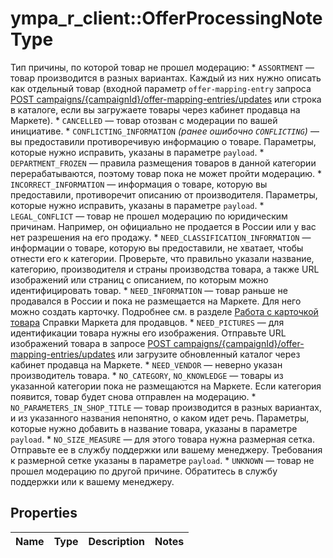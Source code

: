 # ympa_r_client::OfferProcessingNoteType

Тип причины, по которой товар не прошел модерацию:  * `ASSORTMENT` — товар производится в разных вариантах. Каждый из них нужно описать как отдельный товар (входной параметр `offer-mapping-entry` запроса [POST campaigns/{campaignId}/offer-mapping-entries/updates](../../reference/offer-mappings/updateOfferMappingEntries.md) или строка в каталоге, если вы загружаете товары через кабинет продавца на Маркете). * `CANCELLED` — товар отозван с модерации по вашей инициативе. * `CONFLICTING_INFORMATION` _(ранее ошибочно `CONFLICTING`)_ — вы предоставили противоречивую информацию о товаре. Параметры, которые нужно исправить, указаны в параметре `payload`. * `DEPARTMENT_FROZEN` — правила размещения товаров в данной категории перерабатываются, поэтому товар пока не может пройти модерацию. * `INCORRECT_INFORMATION` — информация о товаре, которую вы предоставили, противоречит описанию от производителя. Параметры, которые нужно исправить, указаны в параметре `payload`. * `LEGAL_CONFLICT` — товар не прошел модерацию по юридическим причинам. Например, он официально не продается в России или у вас нет разрешения на его продажу. * `NEED_CLASSIFICATION_INFORMATION` — информации о товаре, которую вы предоставили, не хватает, чтобы отнести его к категории. Проверьте, что правильно указали название, категорию, производителя и страны производства товара, а также URL изображений или страниц с описанием, по которым можно идентифицировать товар. * `NEED_INFORMATION` — товар раньше не продавался в России и пока не размещается на Маркете. Для него можно создать карточку. Подробнее см. в разделе [Работа с карточкой товара](https://yandex.ru/support/marketplace/assortment/content/index.html) Справки Маркета для продавцов. * `NEED_PICTURES` — для идентификации товара нужны его изображения. Отправьте URL изображений товара в запросе [POST campaigns/{campaignId}/offer-mapping-entries/updates](../../reference/offer-mappings/updateOfferMappingEntries.md) или загрузите обновленный каталог через кабинет продавца на Маркете. * `NEED_VENDOR` — неверно указан производитель товара. * `NO_CATEGORY`, `NO_KNOWLEDGE` — товары из указанной категории пока не размещаются на Маркете. Если категория появится, товар будет снова отправлен на модерацию. * `NO_PARAMETERS_IN_SHOP_TITLE` — товар производится в разных вариантах, и из указанного названия непонятно, о каком идет речь. Параметры, которые нужно добавить в название товара, указаны в параметре `payload`. * `NO_SIZE_MEASURE` — для этого товара нужна размерная сетка. Отправьте ее в службу поддержки или вашему менеджеру. Требования к размерной сетке указаны в параметре `payload`. * `UNKNOWN` — товар не прошел модерацию по другой причине. Обратитесь в службу поддержки или к вашему менеджеру. 

## Properties
Name | Type | Description | Notes
------------ | ------------- | ------------- | -------------


